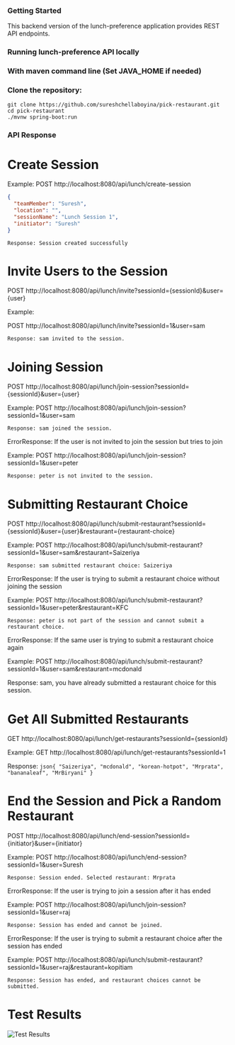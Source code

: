 ### Getting Started
This backend version of the lunch-preference application provides REST API endpoints.

### Running lunch-preference API locally
### With maven command line (Set JAVA_HOME if needed)
### Clone the repository:
```
git clone https://github.com/sureshchellaboyina/pick-restaurant.git
cd pick-restaurant
./mvnw spring-boot:run
```
### API Response

# Create Session
Example:
POST http://localhost:8080/api/lunch/create-session
```json
{
  "teamMember": "Suresh", 
  "location": "", 
  "sessionName": "Lunch Session 1", 
  "initiator": "Suresh"
}
```

```Response: Session created successfully ```

# Invite Users to the Session
POST http://localhost:8080/api/lunch/invite?sessionId={sessionId}&user={user}

Example:

POST http://localhost:8080/api/lunch/invite?sessionId=1&user=sam

```Response: sam invited to the session.```

# Joining Session
POST http://localhost:8080/api/lunch/join-session?sessionId={sessionId}&user={user}

Example:
POST http://localhost:8080/api/lunch/join-session?sessionId=1&user=sam

```Response: sam joined the session.```

ErrorResponse: If the user is not invited to join the session but tries to join

Example:
POST http://localhost:8080/api/lunch/join-session?sessionId=1&user=peter

```Response: peter is not invited to the session.```

# Submitting Restaurant Choice
POST http://localhost:8080/api/lunch/submit-restaurant?sessionId={sessionId}&user={user}&restaurant={restaurant-choice}

Example:
POST http://localhost:8080/api/lunch/submit-restaurant?sessionId=1&user=sam&restaurant=Saizeriya

```Response: sam submitted restaurant choice: Saizeriya```

ErrorResponse: If the user is trying to submit a restaurant choice without joining the session

Example:
POST http://localhost:8080/api/lunch/submit-restaurant?sessionId=1&user=peter&restaurant=KFC

```Response: peter is not part of the session and cannot submit a restaurant choice.```

ErrorResponse: If the same user is trying to submit a restaurant choice again

Example:
POST http://localhost:8080/api/lunch/submit-restaurant?sessionId=1&user=sam&restaurant=mcdonald

Response: sam, you have already submitted a restaurant choice for this session.

# Get All Submitted Restaurants
GET http://localhost:8080/api/lunch/get-restaurants?sessionId={sessionId}

Example:
GET http://localhost:8080/api/lunch/get-restaurants?sessionId=1

Response: ```json{ "Saizeriya", "mcdonald", "korean-hotpot", "Mrprata", "bananaleaf", "MrBiryani" }```

# End the Session and Pick a Random Restaurant
POST http://localhost:8080/api/lunch/end-session?sessionId={initiator}&user={initiator}

Example:
POST http://localhost:8080/api/lunch/end-session?sessionId=1&user=Suresh

```Response: Session ended. Selected restaurant: Mrprata```

ErrorResponse: If the user is trying to join a session after it has ended

Example:
POST http://localhost:8080/api/lunch/join-session?sessionId=1&user=raj

```Response: Session has ended and cannot be joined.```

ErrorResponse: If the user is trying to submit a restaurant choice after the session has ended

Example:
POST http://localhost:8080/api/lunch/submit-restaurant?sessionId=1&user=raj&restaurant=kopitiam

```Response: Session has ended, and restaurant choices cannot be submitted.```

# Test Results
![Test Results](./testcases.jpg)